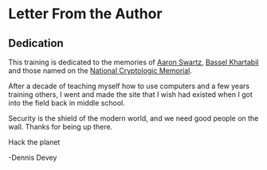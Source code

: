 # Letter From the Author

## Dedication

This training is dedicated to the memories of
<a href="https://en.wikipedia.org/wiki/Aaron_Swartz" rel="noopener"
target="_blank">Aaron Swartz</a>,
<a href="https://en.wikipedia.org/wiki/Bassel_Khartabil" rel="noopener"
target="_blank">Bassel Khartabil</a> and those named on the <a
href="https://www.nsa.gov/about/cryptologic-heritage/cryptologic-memorial/cryptologic-memorial-list.shtml"
rel="noopener" target="_blank">National Cryptologic Memorial</a>.

After a decade of teaching myself how to use computers and a few years
training others, I went and made the site that I wish had existed when I
got into the field back in middle school.

Security is the shield of the modern world, and we need good people on
the wall. Thanks for being up there.

Hack the planet

-Dennis Devey

